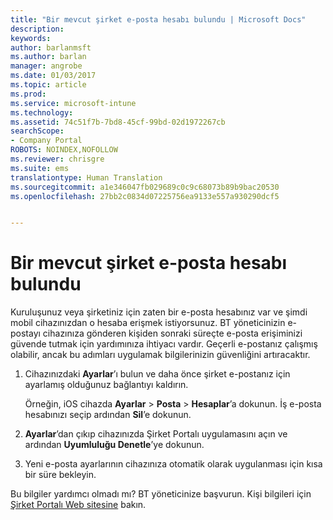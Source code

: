 ```yaml
---
title: "Bir mevcut şirket e-posta hesabı bulundu | Microsoft Docs"
description: 
keywords: 
author: barlanmsft
ms.author: barlan
manager: angrobe
ms.date: 01/03/2017
ms.topic: article
ms.prod: 
ms.service: microsoft-intune
ms.technology: 
ms.assetid: 74c51f7b-7bd8-45cf-99bd-02d1972267cb
searchScope:
- Company Portal
ROBOTS: NOINDEX,NOFOLLOW
ms.reviewer: chrisgre
ms.suite: ems
translationtype: Human Translation
ms.sourcegitcommit: a1e346047fb029689c0c9c68073b89b9bac20530
ms.openlocfilehash: 27bb2c0834d07225756ea9133e557a930290dcf5


---
```


# <a name="an-existing-company-email-account-was-found"></a>Bir mevcut şirket e-posta hesabı bulundu

Kuruluşunuz veya şirketiniz için zaten bir e-posta hesabınız var ve şimdi mobil cihazınızdan o hesaba erişmek istiyorsunuz. BT yöneticinizin e-postayı cihazınıza gönderen kişiden sonraki süreçte e-posta erişiminizi güvende tutmak için yardımınıza ihtiyacı vardır. Geçerli e-postanız çalışmış olabilir, ancak bu adımları uygulamak bilgilerinizin güvenliğini artıracaktır.

1.  Cihazınızdaki **Ayarlar**’ı bulun ve daha önce şirket e-postanız için ayarlamış olduğunuz bağlantıyı kaldırın.

    Örneğin, iOS cihazda **Ayarlar** > **Posta** > **Hesaplar**’a dokunun. İş e-posta hesabınızı seçip ardından **Sil**’e dokunun.

2.  **Ayarlar**’dan çıkıp cihazınızda Şirket Portalı uygulamasını açın ve ardından **Uyumluluğu Denetle**’ye dokunun.

3.  Yeni e-posta ayarlarının cihazınıza otomatik olarak uygulanması için kısa bir süre bekleyin.

Bu bilgiler yardımcı olmadı mı? BT yöneticinize başvurun. Kişi bilgileri için [Şirket Portalı Web sitesine](http://portal.manage.microsoft.com) bakın.



<!--HONumber=Jan17_HO1-->


